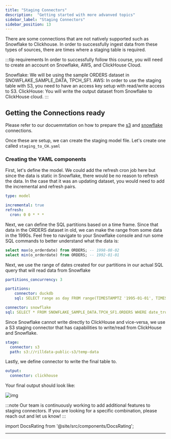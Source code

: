 ```yaml
---
title: "Staging Connectors"
description:  "Getting started with more advanved topics"
sidebar_label: "Staging Connectors"
sidebar_position: 13
---
```


There are some connections that are not natively supported such as Snowflake to Clickhouse. In order to successfully ingest data from these types of sources, there are times where a staging table is required. 


:::tip requirements
In order to successfully follow this course, you will need to create an account on Snowflake, AWS, and ClickHouse Cloud. 

Snowflake: We will be using the sample ORDERS dataset in SNOWFLAKE_SAMPLE_DATA, TPCH_SF1.
AWS: In order to use the staging table with S3, you need to have an access key setup with read/write access to S3.
ClickHouse: You will write the output dataset from Snowflake to ClickHouse cloud.
:::


## Getting the Connections ready

Please refer to our docuemntation on how to prepare the [s3](https://docs.rilldata.com/reference/connectors/s3) and [snowflake](https://docs.rilldata.com/reference/connectors/snowflake) connections.

Once these are setup, we can create the staging model file. Let's create one called `staging_to_CH.yaml`


### Creating the YAML components
First, let's define the model. We could add the refresh cron job here but since the data is static in Snowflake, there would be no reason to refresh the data. In the case that it was an updating dataset, you would need to add the incremental and refresh pairs.
```yaml
type: model 

incremental: true
refresh:
  cron: 0 0 * * *
```
Next, we can define the SQL partitions based on a time frame. Since that data in the ORDERS dataset in old, we can make the range from some data in the 1990s. Feel free to navigate to your Snowflake console and run some SQL commands to better understand what the data is: 
```sql
select max(o_orderdate) from ORDERS; -- 1998-08-02
select min(o_orderdate) from ORDERS; -- 1992-01-01
```
Next, we use the range of dates created for our partitions in our actual SQL query that will read data from Snowflake
```yaml
partitions_concurrency: 3

partitions:
    connector: duckdb
    sql: SELECT range as day FROM range(TIMESTAMPTZ '1995-01-01', TIMESTAMPTZ '1995-01-31', INTERVAL 1 DAY)

connector: snowflake
sql: SELECT * FROM SNOWFLAKE_SAMPLE_DATA.TPCH_SF1.ORDERS WHERE date_trunc('day', O_ORDERDATE) = '{{ .partition.day }}'
```

Since Snowflake cannot write directly to ClickHouse and vice-versa, we use a S3 staging connector that has capabilities to write/read from ClickHouse and Snowflake.
```yaml
stage:
  connector: s3
  path: s3://rilldata-public-s3/temp-data
```
Lastly, we define connector to write the final table to.
```yaml
output:
  connector: clickhouse
  ```

  Your final output should look like:

![img](/img/tutorials/302/staging.png)

:::note
Our team is continuously working to add additional features to staging connectors. If you are looking for a specific combination, please reach out and let us know!
:::



import DocsRating from '@site/src/components/DocsRating';

---
<DocsRating />